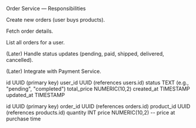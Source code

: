 Order Service — Responsibilities

Create new orders (user buys products).

Fetch order details.

List all orders for a user.

(Later) Handle status updates (pending, paid, shipped, delivered, cancelled).

(Later) Integrate with Payment Service.

id          UUID (primary key)
user_id     UUID (references users.id)
status      TEXT (e.g., "pending", "completed")
total_price NUMERIC(10,2)
created_at  TIMESTAMP
updated_at  TIMESTAMP


id          UUID (primary key)
order_id    UUID (references orders.id)
product_id  UUID (references products.id)
quantity    INT
price       NUMERIC(10,2) -- price at purchase time
